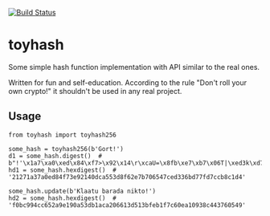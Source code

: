 [![Build Status](https://travis-ci.org/oversider-kosma/toyhash.svg?branch=master)](https://travis-ci.org/oversider-kosma/toyhash)

# toyhash

Some simple hash function implementation with API similar to the real ones.

Written for fun and self-education.
According to the rule "Don't roll your own crypto!" it shouldn't be used in any real project.

## Usage
```python3
from toyhash import toyhash256

some_hash = toyhash256(b'Gort!')
d1 = some_hash.digest()  # b"!'\x1a7\xa0\xed\x84\xf7>\x92\x14\r\xcaU=\x8fb\xe7\xb7\x06T|\xed3k\xd7\x7f\xd7\xcc\xb8\xc1\xd4"
hd1 = some_hash.hexdigest()  # '21271a37a0ed84f73e92140dca553d8f62e7b706547ced336bd77fd7ccb8c1d4'

some_hash.update(b'Klaatu barada nikto!')
hd2 = some_hash.hexdigest()  # 'f0bc994cc652a9e190a53db1aca206613d513bfeb1f7c60ea10938c443760549'
```
